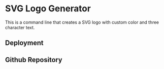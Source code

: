 
# SVG Logo Generator

This is a command line that creates a  SVG logo with custom color and three character text.


## Deployment








## Github Repository
  



